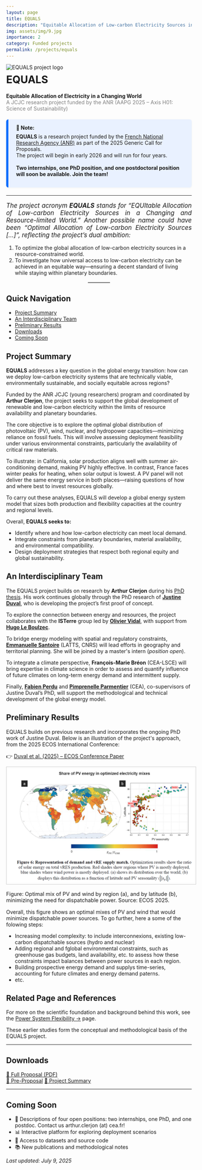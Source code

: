 ```yaml
---
layout: page
title: EQUALS
description: "Equitable Allocation of Low-carbon Electricity Sources in a Changing and Resource-limited World"
img: assets/img/9.jpg
importance: 2
category: Funded projects
permalink: /projects/equals
---
```



<img src="{{ site.baseurl }}/assets/img/EQUALS_logo.jpg" alt="EQUALS project logo" style="width: 300px; float: left; margin-right: 20px;" />

# EQUALS  
**Equitable Allocation of Electricity in a Changing World**  
<span style="color:gray;">A JCJC research project funded by the ANR (AAPG 2025 – Axis H01: Science of Sustainability)</span>



<div style="border-left: 6px solid #0d6efd; background-color: #e9f1ff; padding: 1em 1.5em; margin: 1.5em 0; border-radius: 6px; box-shadow: 0 1px 4px rgba(0,0,0,0.05);">
  <strong>🔔 Note:</strong><br>
  <p style="margin-top: 0.5em;">
    <strong>EQUALS</strong> is a research project funded by the 
    <a href="https://anr.fr/en/call-for-proposals-details/call/generic-call-for-proposals-aapg-2025/" target="_blank" rel="noopener">French National Research Agency (ANR)</a> as part of the 2025 Generic Call for Proposals.<br>
    The project will begin in early 2026 and will run for four years.
    <br><br>
    <strong>Two internships, one PhD position, and one postdoctoral position will soon be available. Join the team!</strong>
  </p>
</div>


---

<p style="font-style: italic; font-size: 1.05rem; text-align: justify;">
  The project acronym <strong>EQUALS</strong> stands for 
 <em>“EQUItable Allocation of Low-carbon Electricity Sources in a Changing and Resource-limited World.”</em> Another possible name could have been <em>“Optimal Allocation of Low-carbon Electricity Sources […]”</em>, 
  reflecting the project’s dual ambition:
</p>

<ol>
  <li>
    To optimize the global allocation of low-carbon electricity sources in a resource-constrained world.
  </li>
  <li>
    To investigate how universal access to low-carbon electricity can be achieved in an equitable way—ensuring a decent standard of living while staying within planetary boundaries.
  </li>
</ol>

<hr style="width: 60px; border: none; border-top: 2px solid #ccc; margin: 1rem auto;">


## Quick Navigation

- [Project Summary](#project-summary)
- [An Interdisciplinary Team](#an-interdisciplinary-team)
- [Preliminary Results](#preliminary-results)
- [Downloads](#downloads)
- [Coming Soon](#coming-soon)

## Project Summary

**EQUALS** addresses a key question in the global energy transition: how can we deploy low-carbon electricity systems that are technically viable, environmentally sustainable, and socially equitable across regions?

Funded by the ANR JCJC (young researchers) program and coordinated by **Arthur Clerjon**, the project seeks to support the global development of renewable and low-carbon electricity within the limits of resource availability and planetary boundaries.

The core objective is to explore the optimal global distribution of photovoltaic (PV), wind, nuclear, and hydropower capacities—minimizing reliance on fossil fuels. This will involve assessing deployment feasibility under various environmental constraints, particularly the availability of critical raw materials.

To illustrate: in California, solar production aligns well with summer air-conditioning demand, making PV highly effective. In contrast, France faces winter peaks for heating, when solar output is lowest. A PV panel will not deliver the same energy service in both places—raising questions of how and where best to invest resources globally.

To carry out these analyses, EQUALS will develop a global energy system model that sizes both production and flexibility capacities at the country and regional levels.

Overall, **EQUALS seeks to:**

- Identify where and how low-carbon electricity can meet local demand.
- Integrate constraints from planetary boundaries, material availability, and environmental compatibility.
- Design deployment strategies that respect both regional equity and global sustainability.

## An Interdisciplinary Team

The EQUALS project builds on research by **Arthur Clerjon** during his [PhD thesis](https://hal.science/tel-03230033/). His work continues globally through the PhD research of **[Justine Duval](https://theses.fr/s399297)**, who is developing the project’s first proof of concept.

To explore the connection between energy and resources, the project collaborates with the **ISTerre** group led by [**Olivier Vidal**](https://www.isterre.fr/annuaire/pages-web-du-personnel/olivier-vidal/), with support from [**Hugo Le Boulzec**](https://www.researchgate.net/profile/Hugo-Le-Boulzec-2).

To bridge energy modeling with spatial and regulatory constraints, [**Emmanuelle Santoire**](https://latts.fr/membres/santoireemmanuelle/) (LATTS, CNRS) will lead efforts in geography and territorial planning. She will be joined by a master's intern (_position open_).

To integrate a climate perspective, **François-Marie Bréon** (CEA-LSCE) will bring expertise in climate science in order to assess and quantify influence of future climates on long-term energy demand and intermittent supply.

Finally, [**Fabien Perdu**](https://www.linkedin.com/in/fabien-perdu-7325a41a5/) and [**Pimprenelle Parmentier**](https://www.linkedin.com/in/pimprenelle-parmentier-6b0373131/) (CEA), co-supervisors of Justine Duval’s PhD, will support the methodological and technical development of the global energy model.

## Preliminary Results

EQUALS builds on previous research and incorporates the ongoing PhD work of Justine Duval. Below is an illustration of the project's approach, from the 2025 ECOS International Conference:

👉 [Duval et al. (2025) – ECOS Conference Paper](https://cea.hal.science/cea-05141769)

<a href="/assets/img/RQUALS/PV_distribution_ECOS.png" target="_blank">
  <img src="/assets/img/EQUALS/PV_distribution_ECOS.png" alt="Optimal PV/Wind allocation" style="max-width:100%; border: 1px solid #ccc; padding: 5px;">
</a>
<p style="font-size: 0.9rem;">Figure: Optimal mix of PV and wind by region (a), and by latitude (b), minimizing the need for dispatchable power. Source: ECOS 2025.</p>

Overall, this figure shows an optimal mixes of PV and wind that would minimize dispatchable power sources. To go further, here a some of the folowing steps:

- Increasing model complexity: to include interconnexions, existing low-carbon dispatchable sources (hydro and nuclear)
- Adding regional and fglobal environmental  constraints, such as greenhouse gas budgets, land availability, etc. to assess how these constraints impact balances between power sources in each region.
- Building prospective energy demand and supplys time-series, accounting for future climates and energy demand paterns.
- etc.

## Related Page and References

For more on the scientific foundation and background behind this work, see the [Power System Flexibility →](/power-system-flexibility) page.

These earlier studies form the conceptual and methodological basis of the EQUALS project.

---

## Downloads

<p>
  <a class="btn btn-primary" href="https://nuage.gresille.org/index.php/s/9TonKDSQCjWzkZr">📄 Full Proposal (PDF)</a><br>
  <a class="btn btn-outline-secondary" href="https://nuage.gresille.org/index.php/s/cLf7toepGt8nm3g">📃 Pre-Proposal</a>
  <a class="btn btn-outline-primary" href="https://nuage.gresille.org/index.php/s/sioYgnqM3AHDQyD">📝 Project Summary</a><br>
</p>

---

## Coming Soon

<ul>
  <li>📢 Descriptions of four open positions: two internships, one PhD, and one postdoc. Contact us arthur.clerjon (at) cea.fr!</li>
  <li>📊 Interactive platform for exploring deployment scenarios</li>
  <li>📁 Access to datasets and source code</li>
  <li>📚 New publications and methodological notes</li>
</ul>

*Last updated: July 9, 2025*

